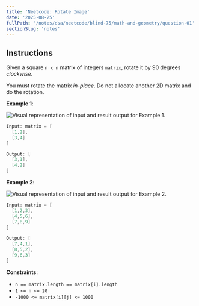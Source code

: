 ```yaml
---
title: 'Neetcode: Rotate Image'
date: '2025-08-25'
fullPath: '/notes/dsa/neetcode/blind-75/math-and-geometry/question-01'
sectionSlug: 'notes'
---
```


## Instructions

Given a square `n x n` matrix of integers `matrix`, rotate it by 90 degrees _clockwise_.

You must rotate the matrix _in-place_. Do not allocate another 2D matrix and do the rotation.

**Example 1**:

<img src="https://imagedelivery.net/CLfkmk9Wzy8_9HRyug4EVA/e13e93ed-4fdb-49e4-f971-de1e30356600/public" alt="Visual representation of input and result output for Example 1.">

```Java
Input: matrix = [
  [1,2],
  [3,4]
]

Output: [
  [3,1],
  [4,2]
]
```

**Example 2**:

<img src="https://imagedelivery.net/CLfkmk9Wzy8_9HRyug4EVA/a4639809-0754-4eda-221f-a4cd58bd9c00/public" alt="Visual representation of input and result output for Example 2.">

```Java
Input: matrix = [
  [1,2,3],
  [4,5,6],
  [7,8,9]
]

Output: [
  [7,4,1],
  [8,5,2],
  [9,6,3]
]
```

**Constraints**:

- `n == matrix.length == matrix[i].length`
- `1 <= n <= 20`
- `-1000 <= matrix[i][j] <= 1000`
